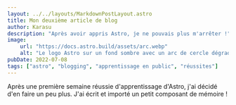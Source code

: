 ```yaml
---
layout: ../../layouts/MarkdownPostLayout.astro
title: Mon deuxième article de blog
author: Karasu
description: "Après avoir appris Astro, je ne pouvais plus m'arrêter !"
image:
    url: "https://docs.astro.build/assets/arc.webp"
    alt: "Le logo Astro sur un fond sombre avec un arc de cercle dégradé violet."
pubDate: 2022-07-08
tags: ["astro", "blogging", "apprentissage en public", "réussites"]
---
```

Après une première semaine réussie d'apprentissage d'Astro, j'ai décidé d'en faire un peu plus. J'ai écrit et importé un petit composant de mémoire !
